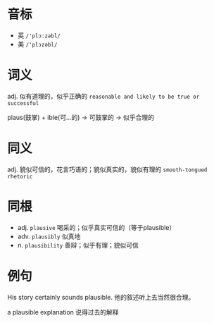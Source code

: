 # 音标

- 英 `/'plɔːzəbl/`
- 美 `/'plɔzəbl/`

# 词义

adj. 似有道理的，似乎正确的
`reasonable and likely to be true or successful`



plaus(鼓掌) + ible(可…的) → 可鼓掌的 → 似乎合理的

# 同义

adj. 貌似可信的，花言巧语的；貌似真实的，貌似有理的
`smooth-tongued` `rhetoric`

# 同根

- adj. `plausive` 喝采的；似乎真实可信的（等于plausible）
- adv. `plausibly` 似真地
- n. `plausibility` 善辩；似乎有理；貌似可信

# 例句

His story certainly sounds plausible.
他的叙述听上去当然很合理。

a plausible explanation
说得过去的解释


